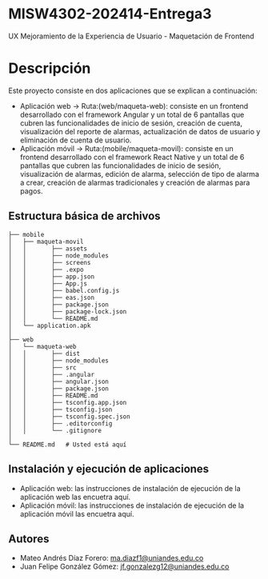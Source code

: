 # MISW4302-202414-Entrega3
UX Mejoramiento de la Experiencia de Usuario - Maquetación de Frontend

# Descripción

Este proyecto consiste en dos aplicaciones que se explican a continuación:

* Aplicación web -> Ruta:(web/maqueta-web): consiste en un frontend desarrollado con el framework Angular y un total de 6 pantallas que cubren las funcionalidades de inicio de sesión, creación de cuenta, visualización del reporte de alarmas, actualización de datos de usuario y eliminación de cuenta de usuario.
* Aplicación móvil -> Ruta:(mobile/maqueta-movil): consiste en un frontend desarrollado con el framework React Native y un total de 6 pantallas que cubren las funcionalidades de inicio de sesión, visualización de alarmas, edición de alarma, selección de tipo de alarma a crear, creación de alarmas tradicionales y creación de alarmas para pagos.

## Estructura básica de archivos

```
├── mobile
│   ├── maqueta-movil
│   │       ├── assets
│   │       ├── node_modules
│   │       ├── screens
│   │       ├── .expo
│   │       ├── app.json
│   │       ├── App.js
│   │       ├── babel.config.js
│   │       ├── eas.json
│   │       ├── package.json
│   │       ├── package-lock.json
│   │       └── README.md
│   └── application.apk
│
├── web
│   └── maqueta-web
│   │       ├── dist
│   │       ├── node_modules
│   │       ├── src
│   │       ├── .angular
│   │       ├── angular.json
│   │       ├── package.json
│   │       ├── README.md
│   │       ├── tsconfig.app.json
│   │       ├── tsconfig.json
│   │       ├── tsconfig.spec.json
│   │       ├── .editorconfig
│   │       └── .gitignore
│
└── README.md   # Usted está aquí
```

## Instalación y ejecución de aplicaciones 

* Aplicación web: las instrucciones de instalación de ejecución de la aplicación web las encuetra aquí.
* Aplicación móvil: las instrucciones de instalación de ejecución de la aplicación móvil las encuetra aquí.

## Autores
* Mateo Andrés Díaz Forero: ma.diazf1@uniandes.edu.co
* Juan Felipe González Gómez: jf.gonzalezg12@uniandes.edu.co

